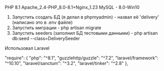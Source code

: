 PHP 8.1
Apache_2.4-PHP_8.0-8.1+Nginx_1.23
MySQL - 8.0-Win10

1) Запустить создать БД (я делал в phpmyadmin) - назвал её 'delivery' (написано это в .env файле)
2) Запустить миграции - php artisan migrate
3) Запустить seeders (заполнил БД тестовыми данными) - php artisan db:seed --class=DeliverySeeder

Использовал Laravel 

"require": 
{
        "php": "^8.1",
        "guzzlehttp/guzzle": "^7.2",
        "laravel/framework": "^10.10",
        "laravel/sanctum": "^3.2",
        "laravel/tinker": "^2.8"
},

